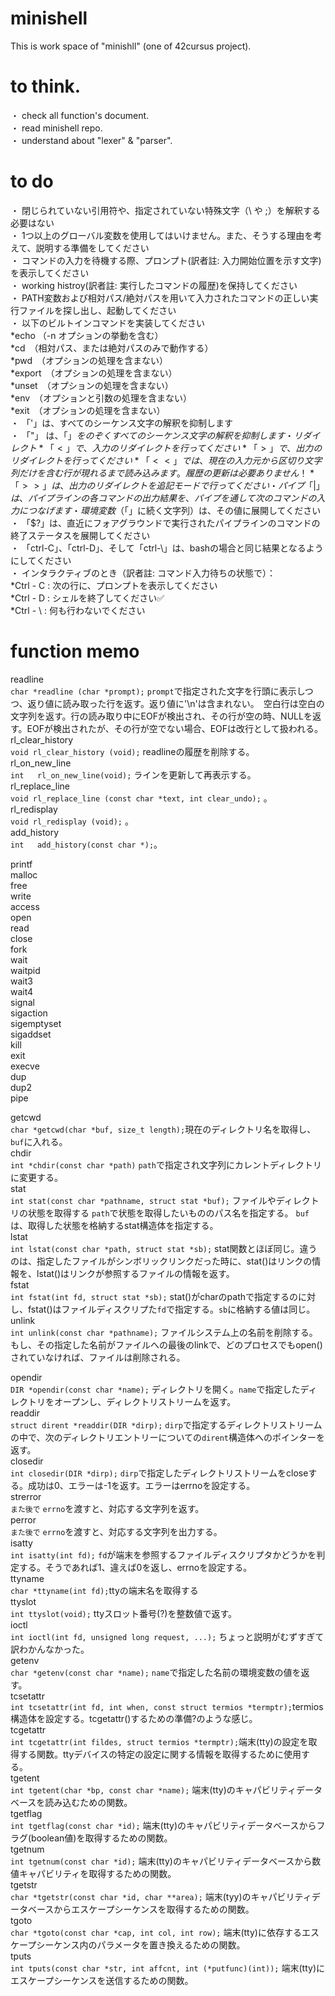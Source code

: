 # minishell
This is work space of "minishll" (one of 42cursus project).

# to think.
・ check all function's document.  
・ read minishell repo.  
・ understand about "lexer" & "parser".  

# to do
・ 閉じられていない引用符や、指定されていない特殊文字（\ や ;）を解釈する必要はない  
・ 1つ以上のグローバル変数を使用してはいけません。また、そうする理由を考えて、説明する準備をしてください  
・ コマンドの入力を待機する際、プロンプト(訳者註: 入力開始位置を示す文字)を表示してください  
・ working histroy(訳者註: 実行したコマンドの履歴)を保持してください  
・ PATH変数および相対パス/絶対パスを用いて入力されたコマンドの正しい実行ファイルを探し出し、起動してください  
・ 以下のビルトインコマンドを実装してください  
	*echo （-n オプションの挙動を含む）  
 	*cd　（相対パス、または絶対パスのみで動作する）  
 	*pwd　（オプションの処理を含まない）  
   	*export　（オプションの処理を含まない）  
   	*unset　（オプションの処理を含まない）  
   	*env　（オプションと引数の処理を含まない）  
   	*exit　（オプションの処理を含まない）  
・ 「'」は、すべてのシーケンス文字の解釈を抑制します  
・ 「"」 は、「$」をのぞくすべてのシーケンス文字の解釈を抑制します  
・ リダイレクト  
	*「<」で、入力のリダイレクトを行ってください  
 	*「>」で、出力のリダイレクトを行ってください  
 	*「<<」では、現在の入力元から区切り文字列だけを含む行が現れるまで読み込みます。履歴の更新は必要ありません！  
	*「>>」は、出力のリダイレクトを追記モードで行ってください  
・ パイプ「|」は、パイプラインの各コマンドの出力結果を、パイプを通して次のコマンドの入力につなげます  
・ 環境変数（「$」に続く文字列）は、その値に展開してください  
・ 「$?」は、直近にフォアグラウンドで実行されたパイプラインのコマンドの終了ステータスを展開してください  
・ 「ctrl-C」、「ctrl-D」、そして「ctrl-\」は、bashの場合と同じ結果となるようにしてください  
・ インタラクティブのとき（訳者註: コマンド入力待ちの状態で）：  
	*Ctrl - C : 次の行に、プロンプトを表示してください  
	*Ctrl - D : シェルを終了してください✅  
	*Ctrl - \ : 何も行わないでください  

# function memo
 readline  
 `char *readline (char *prompt);` `prompt`で指定された文字を行頭に表示しつつ、返り値に読み取った行を返す。返り値に'\n'は含まれない。　空白行は空白の文字列を返す。行の読み取り中にEOFが検出され、その行が空の時、NULLを返す。EOFが検出されたが、その行が空でない場合、EOFは改行として扱われる。  
 rl_clear_history  
 `void rl_clear_history (void);` readlineの履歴を削除する。  
 rl_on_new_line  
 `int	rl_on_new_line(void);` ラインを更新して再表示する。  
 rl_replace_line  
 `void rl_replace_line (const char *text, int clear_undo);`  。  
 rl_redisplay  
 `void rl_redisplay (void);` 。  
 add_history  
 `int	add_history(const char *);`。  
 
 printf  
 malloc  
 free  
 write  
 access  
 open  
 read  
 close  
 fork  
 wait  
 waitpid  
 wait3  
 wait4  
 signal  
 sigaction  
 sigemptyset  
 sigaddset  
 kill  
 exit  
 execve  
 dup  
 dup2  
 pipe  
   
 getcwd  
 `char *getcwd(char *buf, size_t length);`現在のディレクトリ名を取得し、`buf`に入れる。  
 chdir  
 `int *chdir(const char *path)` `path`で指定され文字列にカレントディレクトリに変更する。  
 stat  
 `int stat(const char *pathname, struct stat *buf);` ファイルやディレクトリの状態を取得する `path`で状態を取得したいもののパス名を指定する。 `buf`は、取得した状態を格納するstat構造体を指定する。  
 lstat  
 `int lstat(const char *path, struct stat *sb);` stat関数とほぼ同じ。違うのは、指定したファイルがシンボリックリンクだった時に、stat()はリンクの情報を、lstat()はリンクが参照するファイルの情報を返す。  
 fstat  
 `int fstat(int fd, struct stat *sb);` stat()がcharのpathで指定するのに対し、fstat()はファイルディスクリプた`fd`で指定する。`sb`に格納する値は同じ。  
 unlink  
 `int unlink(const char *pathname);` ファイルシステム上の名前を削除する。もし、その指定した名前がファイルへの最後のlinkで、どのプロセスでもopen()されていなければ、ファイルは削除される。  
 
 opendir  
 `DIR *opendir(const char *name);` ディレクトリを開く。`name`で指定したディレクトリをオープンし、ディレクトリストリームを返す。  
 readdir  
 `struct dirent *readdir(DIR *dirp);` `dirp`で指定するディレクトリストリームの中で、次のディレクトリエントリーについての`dirent`構造体へのポインターを返す。  
 closedir  
 `int closedir(DIR *dirp);` `dirp`で指定したディレクトリストリームをcloseする。成功は0、エラーは-1を返す。エラーはerrnoを設定する。  
 strerror  
 `また後で` `errno`を渡すと、対応する文字列を返す。  
 perror  
 `また後で` `errno`を渡すと、対応する文字列を出力する。  
 isatty  
 `int isatty(int fd);` `fd`が端末を参照するファイルディスクリプタかどうかを判定する。そうであれば1、違えば0を返し、errnoを設定する。  
 ttyname  
 `char *ttyname(int fd);`ttyの端末名を取得する  
 ttyslot  
 `int ttyslot(void);` ttyスロット番号(?)を整数値で返す。  
 ioctl  
 `int ioctl(int fd, unsigned long request, ...);` ちょっと説明がむずすぎて訳わかんなかった。  
 getenv  
 `char *getenv(const char *name);` `name`で指定した名前の環境変数の値を返す。  
 tcsetattr  
 `int tcsetattr(int fd, int when, const struct termios *termptr);`termios構造体を設定する。tcgetattr()するための準備?のような感じ。  
 tcgetattr  
 `int tcgetattr(int fildes, struct termios *termptr);`端末(tty)の設定を取得する関数。ttyデバイスの特定の設定に関する情報を取得するために使用する。  
 tgetent  
 `int tgetent(char *bp, const char *name);` 端末(tty)のキャパビリティデータベースを読み込むための関数。  
 tgetflag  
 `int tgetflag(const char *id);` 端末(tty)のキャパビリティデータベースからフラグ(boolean値)を取得するための関数。  
 tgetnum  
 `int tgetnum(const char *id);` 端末(tty)のキャパビリティデータベースから数値キャパビリティを取得するための関数。  
 tgetstr  
 `char *tgetstr(const char *id, char **area);` 端末(tyy)のキャパビリティデータベースからエスケープシーケンスを取得するための関数。  
 tgoto  
 `char *tgoto(const char *cap, int col, int row);` 端末(tty)に依存するエスケープシーケンス内のパラメータを置き換えるための関数。  
 tputs  
 `int tputs(const char *str, int affcnt, int (*putfunc)(int));` 端末(tty)にエスケープシーケンスを送信するための関数。


 
